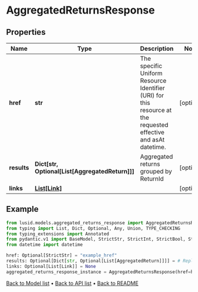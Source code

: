 # AggregatedReturnsResponse

## Properties
Name | Type | Description | Notes
------------ | ------------- | ------------- | -------------
**href** | **str** | The specific Uniform Resource Identifier (URI) for this resource at the requested effective and asAt datetime. | [optional] 
**results** | **Dict[str, Optional[List[AggregatedReturn]]]** | Aggregated returns grouped by ReturnId | [optional] 
**links** | [**List[Link]**](Link.md) |  | [optional] 
## Example

```python
from lusid.models.aggregated_returns_response import AggregatedReturnsResponse
from typing import List, Dict, Optional, Any, Union, TYPE_CHECKING
from typing_extensions import Annotated
from pydantic.v1 import BaseModel, StrictStr, StrictInt, StrictBool, StrictFloat, StrictBytes, Field, validator, ValidationError, conlist, constr
from datetime import datetime

href: Optional[StrictStr] = "example_href"
results: Optional[Dict[str, Optional[List[AggregatedReturn]]]] = # Replace with your value
links: Optional[List[Link]] = None
aggregated_returns_response_instance = AggregatedReturnsResponse(href=href, results=results, links=links)

```

[Back to Model list](../README.md#documentation-for-models) &#8226; [Back to API list](../README.md#documentation-for-api-endpoints) &#8226; [Back to README](../README.md)

